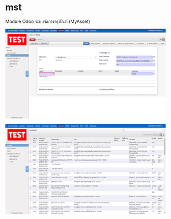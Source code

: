 # mst
Module Odoo ระบบจัดการครุภัณฑ์ (MyAsset)

![alt text](https://github.com/StCrownClown/mst/blob/master/static/src/img/mst01.png "mst 1")

![alt text](https://github.com/StCrownClown/mst/blob/master/static/src/img/mst02.png "mst 2")
